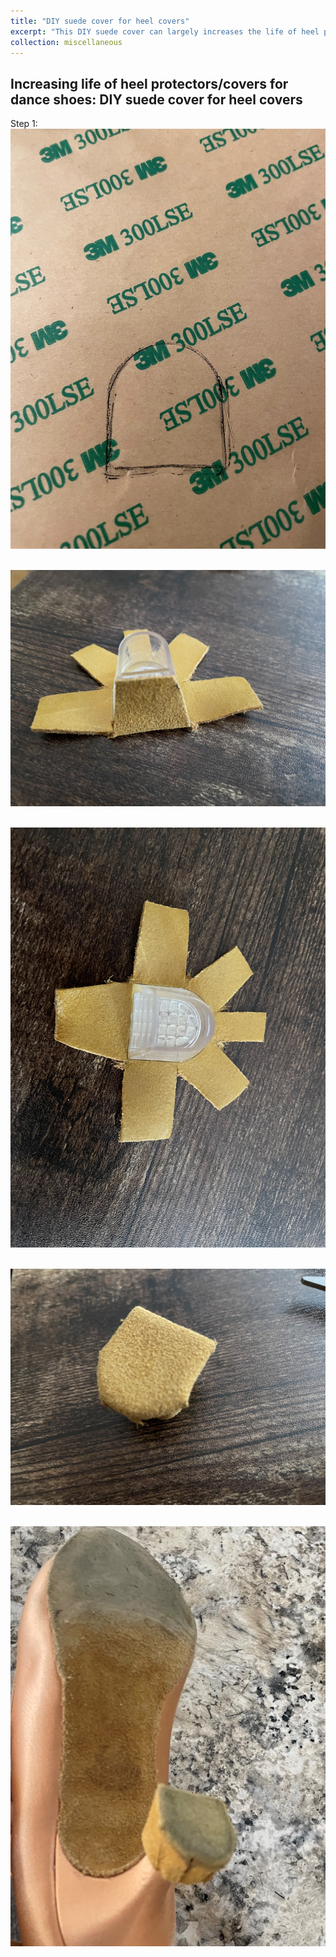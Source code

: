 ```yaml
---
title: "DIY suede cover for heel covers"
excerpt: "This DIY suede cover can largely increases the life of heel protectors/covers for dance shoes <br/><img src='/images/500x300.png'>"
collection: miscellaneous
---
```


Increasing life of heel protectors/covers for dance shoes: DIY suede cover for heel covers
----

Step 1: 
<br/><img src='/images/post_heel_cover/draw.jpeg'>


<br/><img src='/images/post_heel_cover/fold.jpeg'>

<br/><img src='/images/post_heel_cover/glue_off.jpeg'>


<br/><img src='/images/post_heel_cover/final_ori.jpeg'>



<br/><img src='/images/post_heel_cover/put_on.jpeg'>